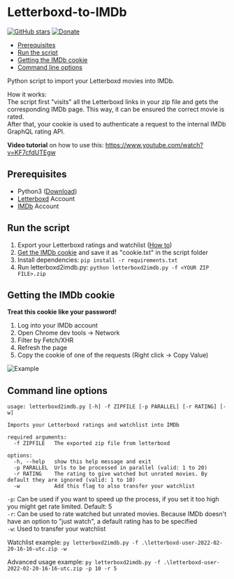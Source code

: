 # Letterboxd-to-IMDb
[![GitHub stars](https://img.shields.io/github/stars/TobiasPankner/Letterboxd-to-IMDb.svg?style=social&label=Star)](https://GitHub.com/TobiasPankner/Letterboxd-to-IMDb/stargazers/)
[![Donate](https://img.shields.io/badge/Donate-PayPal-green.svg)](https://www.paypal.com/cgi-bin/webscr?cmd=_s-xclick&hosted_button_id=3TU2XDBK2JFU4&source=url)

- [Prerequisites](#prerequisites)
- [Run the script](#run-the-script)
- [Getting the IMDb cookie](#getting-the-imdb-cookie)
- [Command line options](#command-line-options)

Python script to import your Letterboxd movies into IMDb.  

How it works:  
The script first "visits" all the Letterboxd links in your zip file and gets the corresponding IMDb page. This way, it can be ensured the correct movie is rated.  
After that, your cookie is used to authenticate a request to the internal IMDb GraphQL rating API.  

**Video tutorial** on how to use this: https://www.youtube.com/watch?v=KF7cfdUTEgw

## Prerequisites  
  
 - Python3 ([Download](https://www.python.org/downloads/))  
 - [Letterboxd](https://letterboxd.com/) Account
 - [IMDb](https://www.imdb.com/) Account
 
## Run the script
 1. Export your Letterboxd ratings and watchlist ([How to](https://listy.is/help/how-to-export-letterboxd-watchlists-reviews/))
 2. [Get the IMDb cookie](#getting-the-imdb-cookie) and save it as "cookie.txt" in the script folder
 2. Install dependencies: `pip install -r requirements.txt`
 3. Run letterboxd2imdb.py: `python letterboxd2imdb.py -f <YOUR ZIP FILE>.zip`
 
## Getting the IMDb cookie
**Treat this cookie like your password!**

  1. Log into your IMDb account
  2. Open Chrome dev tools -> Network
  3. Filter by Fetch/XHR
  4. Refresh the page
  5. Copy the cookie of one of the requests (Right click -> Copy Value)
  
  ![Example](https://imgur.com/chRo9wj.jpg)
 
## Command line options
```
usage: letterboxd2imdb.py [-h] -f ZIPFILE [-p PARALLEL] [-r RATING] [-w]

Imports your Letterboxd ratings and watchlist into IMDb

required arguments:
  -f ZIPFILE   The exported zip file from letterboxd

options:
  -h, --help   show this help message and exit
  -p PARALLEL  Urls to be processed in parallel (valid: 1 to 20)
  -r RATING    The rating to give watched but unrated movies. By default they are ignored (valid: 1 to 10)
  -w           Add this flag to also transfer your watchlist
```

`-p`: Can be used if you want to speed up the process, if you set it too high you might get rate limited. Default: 5  
`-r`: Can be used to rate watched but unrated movies. Because IMDb doesn't have an option to "just watch", a default rating has to be specified  
`-w`: Used to transfer your watchlist

Watchlist example:
`py letterboxd2imdb.py -f .\letterboxd-user-2022-02-20-16-16-utc.zip -w`

Advanced usage example:
`py letterboxd2imdb.py -f .\letterboxd-user-2022-02-20-16-16-utc.zip -p 10 -r 5`


